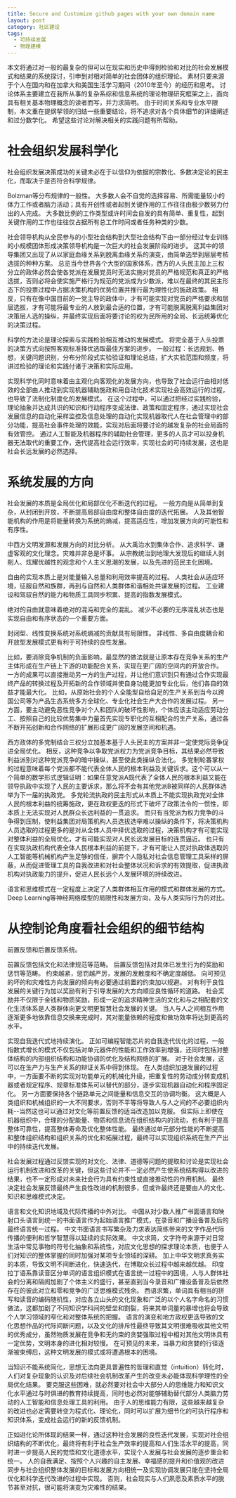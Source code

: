 ```yaml
---
title: Secure and Customize github pages with your own domain name
layout: post
category: 社区建设
tags:
  - 可持续发展
  - 物理建模
---
```

本文将通过对一般的最复杂的但可以在现实和历史中得到检验和对比的社会发展模式和结果的系统探讨，引申到对相对简单的社会团体的组织理论。
素材只要来源于个人在国内和在加拿大和美国生活学习期间（2010年至今）的经历和思考。
讨论体系主要建立在我所从事的复杂系综和信息系统的理论物理研究框架之上，面向具有相关基本物理概念的读者而写，并力求简明。
由于时间关系和专业水平限制，本文重在提纲挈领的归结一些重要结论，将不追求对各个具体细节的详细阐述和过分数学化。
希望这些讨论对解决相关的实践问题有所帮助。

# 社会组织发展科学化

社会组织发展决策成功的关键未必在于以信仰为依据的宗教化、多数决定论的民主化，而取决于是否符合科学规律。

Bolzman等分布规律的一般性。
大多数人会不自觉的选择容易、所需能量较小的体力工作或者脑力活动；具有开创性或者起到关键作用的工作往往由极少数努力付出的人完成。
大多数比例的工作类型或许时间会自发的具有简单、重复性，起到关键作用的工作也往往仅占据所有总工作时间或者任务种类的少数。

社会领导机构从全民参与的小型社会结构到大型社会结构下由一部分经过专业训练的小规模团体形成决策领导机构是一次巨大的社会发展阶段的进步。
这其中的领导集团又出现了从以家庭血缘关系到脱离血缘关系的演变，由简单选举到层层考核选拔的种种方案。
总览当今世界各个大型的国家体系，西方的人头民主加上三权分立的政体必然会使各党派在发展党员时无法实施对党员的严格规范和真正的严格选拔，否则必将会使实施严格行为规范的党派成为少数派，难以在最终的其民主形态下的投票过程中占据决策机构的优势位置并推行最为理性化的施政政策。
相反，只有在像中国目前的一党主导的政体中，才有可能实现对党员的严格要求和层层选拔，才有可能将最专业的人放到最合适的位置，才有可能脱离脱离利益集团对决策层人选的操纵，并最终实现后面将要讨论的权为民所用的全局、长远统筹优化的决策过程。

科学的方法论是理论探索与实践检验相互推动的发展模式。
将完全基于人头投票的决策方式向按照客观标准择优选取最佳方案的进步。
一般过程：长远规划、畅想，关键问题识别，分布分阶段式实验验证和理论总结，扩大实验范围和频度，将讲过检验的理论和实践付诸于决策和实际应用。

实现科学化同时意味着由主观化向客观化的发展方向，也导致了社会运行由相对低效的全部由人推动到实现机器辅助施政和用自动化技术实现社会高效运行的过程，也导致了法制化制度化的发展模式。
在这个过程中，可以通过把经过实践检验，理论抽象并达成共识的知识和行动程序变成法律、政策和固定程序，通过实现社会发展信息的自动化采样监控及信息处理的自动化实现机器取代人在社会管理中的部分功能，提高社会事件处理的效能，实现对后面将要讨论的越发复杂的社会局面的有效管控。
通过人工智能及机器程序的辅助社会管理，更多的人员才可以投身机器无法取代的重要工作，迭代提高社会运行效率，实现社会的可持续发展，这也是社会长远发展的必然选择。

# 系统发展的方向
社会发展的本质是全局优化和局部优化不断迭代的过程。
一般方向是从简单到复杂，从封闭到开放，不断提高局部自由度和整体自由度的迭代拓展。
人及其他智能机构的作用是将能量转换为系统的熵减，提高适应性，增加发展方向的可能性和有序性。

中西方文明发源和发展方向的对比分析。
从大禹治水到集体合作、追求科学、谦虚客观的文化理念。灾难并非总是坏事。
从宗教统治到地理大发现后的继续人剥削人、炫耀优越性的观念和个人主义思潮的发展，以及先进的范民主化困境。

自由的实现本质上是对能量输入总量和利用效率提高的过程。
人类社会从适应环境，征服自然和族群，再到与自然和人类群体和谐相处共谋发展的过程。
工业建设和驾驭自然的能力和物质工具同步积累、提高的指数发展模式。

绝对的自由就意味着绝对的混沌和完全的混乱。
减少不必要的无序混乱状态也是实现自由和有序状态的一个重要方面。

封闭型、线性变换系统对系统熵减的贡献具有局限性。
非线性、多自由度耦合和开放型发展模式更有利于可持续的良性发展。

比如，要消除竞争机制的负面影响，最显然的做法就是让原本存在竞争关系的生产主体形成在生产链上下游的功能配合关系，实现在更广阔的空间内的开放合作。
一方的成果可以直接推动另一方的生产过程，并让他们意识到只有通过合作实现最终产品的转换过程及开拓新的合作领域并使自身功能更加专业化后，他们各自的效益才能最大化。
比如，从原始社会的个人全能型自给自足的生产关系到当今以跨国公司等为产品生态系统多方全球化、专业化社会生产大合作的发展过程。
另一方面，要主动避免恶性竞争对个人和团队的破坏性影响，个体应该主动适应劳动分工、按照自己的比较优势集中力量首先实现专职化的互相配合的生产关系，通过各不断开拓创新和合作网络的扩展形成更广阔的发展空间和机遇。

西方政体的多党制结合三权分立加基本基于人头民主的方案并非一定使党际竞争促进全局优化。
相反，这种竞争以争取党派权力为党派竞争目标，其结果必然导致利益派别对这种党派竞争的暗中操纵，甚至使此类操纵合法化。
多党制轮番掌权的过程意味着每个党派都不能代表全体人民的根本利益及关键诉求。这个可以从一个简单的数学形式逻辑证明：如果任意党派A既代表了全体人民的根本利益又能在领导执政中实现了人民的主要诉求，那么将不会有其他党派B被同样的人民群体选举为下一届的执政党。
多党轮流执政的民主形式从本质上不能实现执政党对全体人民的根本利益的统筹施政，更在政权更迭的形式下破坏了政策法令的一惯性，即本质上无法实现对人民群众长远利益的一贯追求。
而只有当党派为权力竞争的斗争得到压制，使利益集团对局策机构人员选拔选举难以操纵的条件下，将决策机构人员选取的过程更多的是对从全体人员中择优选取的过程，决策机构才有可能实现对整体利益的全局优化，才有可能实现对人民长远发展目标的连贯逼近。
也只有在实现执政机构代表全体人民根本利益的前提下，才有可能让人民对执政体选取的人工智能等机械机构产生足够的信任，摒弃个人隐私对社会信息管理工具采样的屏蔽，从而促进管理工具的自我改进和对社会整体状况和诉求的有效提取，促进执政机构对执政能力的提升，促进人民长远个人发展环境的持续改进。

语言和思维模式在一定程度上决定了人类群体相互作用的模式和群体发展的方式。
Deep Learning等神经网络模型的局限性和发展方向，及与人类实际行为的对比。

# 从控制论角度看社会组织的细节结构

前置反馈和后置反馈系统。

前置反馈包括文化和法律规范等范畴。
后置反馈包括对具体已发生行为的奖励和惩罚等范畴。
约束越紧，惩罚越严厉，发展的发散度和不确定度越低。
向可预见的坏的和灾难性方向发展的倾向有必要通过前置的约束加以规避。
对有利于良性发展的关键行为加以奖励有利于引导发展的大方向顺应良性循环的道路。
社会奖励并不仅限于金钱和物质奖励，形成一定的追求精神生活的文化和与之相配套的文化生活体系是人类群体向更文明更智慧社会发展的关键。
当人与人之间相互作用逐渐更多地依靠信息交换来完成时，其对能量依赖的程度和做功效率将达到更高的水平。

实现自我迭代式地持续演化。
正如可编程智能芯片的自我迭代优化的过程，一般指数式增长的模式不仅包括对单元器件的性能和工作效率到增强，还同时包括对整体结构的内部组织结构和功能协调的优化及结构网络的扩展。
对于社会发展，这可以在生产力与生产关系的辩证关系中得到体现。
在人类组织加速发展的过程中，一方面要不断的实现对功能单元的机械化升级，把重复性的劳动成分转变成机器或者规定程序、规章标准体系可以替代的部分，逐步实现机器自动化和程序固定化。
另一方面要保持各个链路单元之间能量和信息交互的协调均衡。
这大概是人类组织和机械组织的一大不同要求，否则不平等将导致人与人之间的不必要组织内耗--当然这也可以通过对文化等前置反馈的适当改造加以克服。
但实际上即使在机器组织中，合理的分配能量、物质和信息流在组织结构内的流动，也有利于提高整体可靠性，提高整体寿命及优化整体性能。
最终通过单元部分性能的不断提高和整体组织结构和组织关系的优化和拓展过程，最终可以实现组织系统在生产产出中的持续迭代发展。

社会发展过程通过反馈实现的对文化、法律、道德等问题的提取和讨论是实现社会运行机制改进和改革的关键，但这些讨论并不一定必然产生使系统结构得以改进的结果，也不一定形成对未来社会行为具有约束性或直接推动性的作用机制。
最终决定社会发展反馈最终产生良性改进的机制很多，但或许最终还是要由人的文化、知识和思维模式决定。

语言和文化知识地域及代际传播的中外对比。
中国从对少数人推广书面语言和映射口头语言到统一的书面语言作为起始语言推广模式，在录音和广播设备普及后的最终语言统一过程。
中文书面语言书写繁杂及力求表达简练带来的文字作品代际传播的便利和哲学智慧得以延续的实际效果。
中文求简，文字符号来源于对日常生活中常见事物的符号化抽象和系统性，对应文化思想的探求理论本质，也便于人们对知识的整体掌握的同时加强对某项专业领域的深耕。
加上中华文明求真务实的本质，导致文明不间断进化，快速迭代，在博取众长过程中越来越优越。
印度拉丁语系靠读音区分单词的语言组织模式在语言统一过程中的困境，人与人群体社会的分离和隔阂加剧了个体主义的盛行，甚至直到当今录音和广播设备普及后依然存在的彼此对立和零和竞争的广泛思维模式残余。
西语求繁，单词具有相当的拼写和读音的编码随机性，对应各立山头的文化现象和广泛的以个人名字命名的习惯做法，这都加剧了不同知识学科间的壁垒和割裂，将来其单词量的暴增也将会导致个人学习领域的窄化和对整体系统的把握。
语言的演变和地方政权更迭导致的文化思想作品的代际间断问题，以及文化的排斥性最终导致其文明很难吸收其他文明的优秀成分，虽然物质发展在竞争和无约束的贪婪强取过程中相对其他文明体具有一定优势，文明本身的进化相对较慢。
在可预见的未来，当暴力和贪婪的行径逐渐被束缚后，这种文明发展的模式或将遭遇根本的困境。

当知识不能系统简化，思想无法向更具普遍性的哲理和直觉（intuition）转化时，人们对复杂现象的认识及对后续社会机制改革产生的改变未必能体现科学理性的全局优化结果。
要克服这些困难，就必然要对社会中大部分人的思维能力和知识文化水平通过与时俱进的教育持续提高，同时也必然对能够辅助替代部分人类脑力劳动的人工智能和信息处理工具的利用。
由于人的思维能力有限，这些越来越复杂的改进也必定需要转变为程式化、理论化，同时可以扩展为细节化的可执行程序和知识体系，变成社会运行的新的反馈机制。

正如进化论所体现的结果一样，通过这种社会发展的良性迭代发展，实现对社会组织结构的不断优化，最终将有利于社会生产效率的提高和人们生活水平的提高，同时进一步提高人民的觉悟和文化道德水平，实现个人发展与社会发展的逐步重合和统一。
人的自我满足、按照个人兴趣的自主发展、幸福感的提升和价值观的改进同步与社会组织整体发展的目标和发展方向相统一及实现协调发展只能在坚持全局优化和科学迭代改进的过程中实现。
否则，社会现实与人们夙愿及素质水平的脱节甚至对抗，很可能将演变为灾难性的结果。
